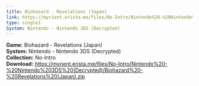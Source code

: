 ```yaml
---
title: Biohazard - Revelations (Japan)
link: https://myrient.erista.me/files/No-Intro/Nintendo%20-%20Nintendo%203DS%20(Decrypted)/Biohazard%20-%20Revelations%20(Japan).zip
type: single1
System: Nintendo - Nintendo 3DS (Decrypted)
---
```

<b>Game:</b> Biohazard - Revelations (Japan)<br>
<b>System:</b> Nintendo - Nintendo 3DS (Decrypted)<br>
<b>Collection:</b> No-Intro<br>
<b>Download:</b> https://myrient.erista.me/files/No-Intro/Nintendo%20-%20Nintendo%203DS%20(Decrypted)/Biohazard%20-%20Revelations%20(Japan).zip